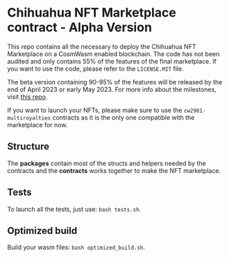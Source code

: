 # Chihuahua NFT Marketplace contract - Alpha Version
This repo contains all the necessary to deploy the Chihuahua NFT Marketplace on a CosmWasm enabled blockchain.
The code has not been audited and only contains 55% of the features of the final marketplace.
If you want to use the code, please refer to the `LICENSE.MIT` file.

The beta version containing 90-95% of the features will be released by the end of April 2023 or early May 2023. 
For more info about the milestones, visit [this repo](https://github.com/racoon-supply-rac/chihuahua_nft_marketplace_docs).

If you want to launch your NFTs, please make sure to use the `cw2981-multiroyalties` contracts as it is the only one compatible with the marketplace for now.

## Structure
The **packages** contain most of the structs and helpers needed by the contracts and the **contracts** works together
to make the NFT marketplace.

## Tests
To launch all the tests, just use: `bash tests.sh`.

## Optimized build
Build your wasm files: `bash optimized_build.sh`.
